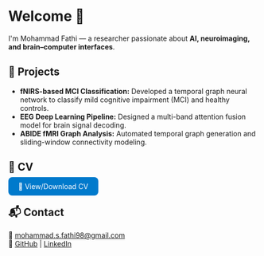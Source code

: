 # Welcome 👋

I'm Mohammad Fathi — a researcher passionate about **AI, neuroimaging, and brain–computer interfaces**.

## 🔬 Projects
- **fNIRS-based MCI Classification:** Developed a temporal graph neural network to classify mild cognitive impairment (MCI) and healthy controls.  
- **EEG Deep Learning Pipeline:** Designed a multi-band attention fusion model for brain signal decoding.  
- **ABIDE fMRI Graph Analysis:** Automated temporal graph generation and sliding-window connectivity modeling.  

## 📄 CV
<p>
  <a href="https://phat-hee.github.io/Mohammad_Fathi_CV_oct.pdf" target="_blank" style="
    background-color:#007acc;
    color:white;
    padding:10px 20px;
    border-radius:8px;
    text-decoration:none;
    margin-right:10px;
  ">👀 View/Download CV</a>

</p>


## 📬 Contact
📧 mohammad.s.fathi98@gmail.com  
🔗 [GitHub](https://github.com/phat-hee) | [LinkedIn](https://linkedin.com/in/mohammad-fathi98)

